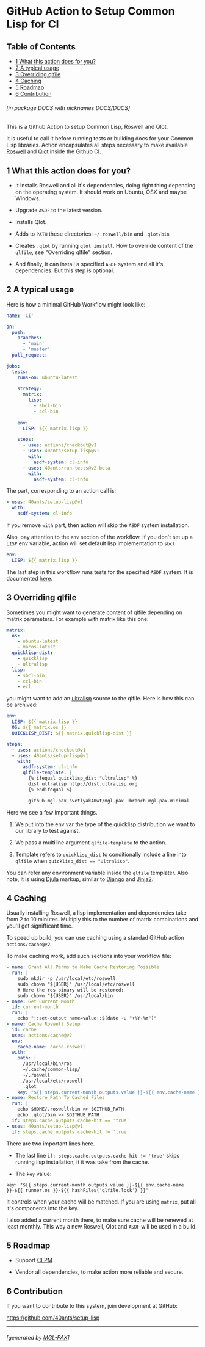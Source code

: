 <a id='x-28DOCS-3A-40INDEX-20MGL-PAX-MINIMAL-3ASECTION-29'></a>

# GitHub Action to Setup Common Lisp for CI

## Table of Contents

- [1 What this action does for you?][f73c]
- [2 A typical usage][ff56]
- [3 Overriding qlfile][d1d0]
- [4 Caching][8d36]
- [5 Roadmap][278a]
- [6 Contribution][c105]

###### \[in package DOCS with nicknames DOCS/DOCS\]
This is a Github Action to setup Common Lisp, Roswell and Qlot.

It is useful to call it before running tests or building docs
for your Common Lisp libraries. Action encapsulates all steps
necessary to make available [Roswell](https://github.com/roswell/roswell)
and [Qlot](https://github.com/fukamachi/qlot) inside the Github CI.

<a id='x-28DOCS-3A-40FEATURES-20MGL-PAX-MINIMAL-3ASECTION-29'></a>

## 1 What this action does for you?

- It installs Roswell and all it's dependencies, doing right thing depending on
  the operating system. It should work on Ubuntu, OSX and maybe Windows.

- Upgrade `ASDF` to the latest version.

- Installs Qlot.

- Adds to `PATH` these directories: `~/.roswell/bin` and `.qlot/bin`

- Creates `.qlot` by running `qlot install`. How to override content of the
  `qlfile`, see "Overriding qlfile" section.

- And finally, it can install a specified `ASDF` system and all it's dependencies.
  But this step is optional.


<a id='x-28DOCS-3A-40TYPICAL-USAGE-20MGL-PAX-MINIMAL-3ASECTION-29'></a>

## 2 A typical usage

Here is how a minimal GitHub Workflow might look like:

```yaml
name: 'CI'

on:
  push:
    branches:
      - 'main'
      - 'master'
  pull_request:

jobs:
  tests:
    runs-on: ubuntu-latest
    
    strategy:
      matrix:
        lisp:
          - sbcl-bin
          - ccl-bin
          
    env:
      LISP: ${{ matrix.lisp }}

    steps:
      - uses: actions/checkout@v1
      - uses: 40ants/setup-lisp@v1
        with:
          asdf-system: cl-info
      - uses: 40ants/run-tests@v2-beta
        with:
          asdf-system: cl-info
```

The part, corresponding to an action call is:

```yaml
- uses: 40ants/setup-lisp@v1
  with:
    asdf-system: cl-info
```

If you remove `with` part, then action will skip the `ASDF` system
installation.

Also, pay attention to the `env` section of the workflow. If you don't
set up a `LISP` env variable, action will set default lisp implementation
to `sbcl`:

```yaml
env:
  LISP: ${{ matrix.lisp }}
```

The last step in this workflow runs tests for the specified `ASDF`
system. It is documented [here](https://40ants.com/run-tests).

<a id='x-28DOCS-3A-40QL-FILE-20MGL-PAX-MINIMAL-3ASECTION-29'></a>

## 3 Overriding qlfile

Sometimes you might want to generate content of qlfile
depending on matrix parameters. For example with matrix like this one:

```yaml
matrix:
  os:
    - ubuntu-latest
    - macos-latest
  quicklisp-dist:
    - quicklisp
    - ultralisp
  lisp:
    - sbcl-bin
    - ccl-bin
    - ecl
```

you might want to add an [ultralisp](https://ultralisp.org) source
to the qlfile. Here is how this can be archived:

```yaml
env:
  LISP: ${{ matrix.lisp }}
  OS: ${{ matrix.os }}
  QUICKLISP_DIST: ${{ matrix.quicklisp-dist }}

steps:
  - uses: actions/checkout@v1
  - uses: 40ants/setup-lisp@v1
    with:
      asdf-system: cl-info
      qlfile-template: |
        {% ifequal quicklisp_dist "ultralisp" %}
        dist ultralisp http://dist.ultralisp.org
        {% endifequal %}

        github mgl-pax svetlyak40wt/mgl-pax :branch mgl-pax-minimal
```

Here we see a few important things.

1. We put into the env var the type of the quicklisp distribution we want to
   our library to test against.

2. We pass a multiline argument `qlfile-template` to the action.

3. Template refers to `quicklisp_dist` to conditionally include a line
   into `qlfile` when `quicklisp_dist == "ultralisp"`.

You can refer any environment variable inside the `qlfile` templater.
Also note, it is using [Djula](https://github.com/mmontone/djula)
markup, similar to [Django](https://docs.djangoproject.com/en/3.1/topics/templates/)
and [Jinja2](https://jinja.palletsprojects.com/).

<a id='x-28DOCS-3A-40CACHING-20MGL-PAX-MINIMAL-3ASECTION-29'></a>

## 4 Caching

Usually installing Roswell, a lisp implementation and dependencies
take from 2 to 10 minutes. Multiply this to the number of
matrix combinations and you'll get signifficant time.

To speed up build, you can use caching using a standad GitHub action `actions/cache@v2`.

To make caching work, add such sections into your workflow file:

```yaml
- name: Grant All Perms to Make Cache Restoring Possible
  run: |
    sudo mkdir -p /usr/local/etc/roswell
    sudo chown "${USER}" /usr/local/etc/roswell
    # Here the ros binary will be restored:
    sudo chown "${USER}" /usr/local/bin
- name: Get Current Month
  id: current-month
  run: |
    echo "::set-output name=value::$(date -u "+%Y-%m")"
- name: Cache Roswell Setup
  id: cache
  uses: actions/cache@v2
  env:
    cache-name: cache-roswell
  with:
    path: |
      /usr/local/bin/ros
      ~/.cache/common-lisp/
      ~/.roswell
      /usr/local/etc/roswell
      .qlot
    key: "${{ steps.current-month.outputs.value }}-${{ env.cache-name }}-${{ runner.os }}-${{ hashFiles('qlfile.lock') }}"
- name: Restore Path To Cached Files
  run: |
    echo $HOME/.roswell/bin >> $GITHUB_PATH
    echo .qlot/bin >> $GITHUB_PATH
  if: steps.cache.outputs.cache-hit == 'true'
- uses: 40ants/setup-lisp@v1
  if: steps.cache.outputs.cache-hit != 'true'
```

There are two important lines here.

- The last line `if: steps.cache.outputs.cache-hit != 'true'` skips
  running lisp installation, it it was take from the cache.

- The `key` value:

`
  key: "${{ steps.current-month.outputs.value }}-${{ env.cache-name }}-${{ runner.os }}-${{ hashFiles('qlfile.lock') }}"
`

It controls when your cache will be matched. If you are using `matrix`, put all it's components
  into the key.

  I also added a current month there, to make sure cache will be renewed at least monthly.
  This way a new Roswell, Qlot and `ASDF` will be used in a build.

<a id='x-28DOCS-3A-40ROADMAP-20MGL-PAX-MINIMAL-3ASECTION-29'></a>

## 5 Roadmap

- Support [CLPM](https://gitlab.common-lisp.net/clpm/clpm).

- Vendor all dependencies, to make action more reliable and secure.


<a id='x-28DOCS-3A-40CONTRIBUTION-20MGL-PAX-MINIMAL-3ASECTION-29'></a>

## 6 Contribution

If you want to contribute to this system, join development at GitHub:

<https://github.com/40ants/setup-lisp>

  [278a]: #x-28DOCS-3A-40ROADMAP-20MGL-PAX-MINIMAL-3ASECTION-29 "Roadmap"
  [8d36]: #x-28DOCS-3A-40CACHING-20MGL-PAX-MINIMAL-3ASECTION-29 "Caching"
  [c105]: #x-28DOCS-3A-40CONTRIBUTION-20MGL-PAX-MINIMAL-3ASECTION-29 "Contribution"
  [d1d0]: #x-28DOCS-3A-40QL-FILE-20MGL-PAX-MINIMAL-3ASECTION-29 "Overriding qlfile"
  [f73c]: #x-28DOCS-3A-40FEATURES-20MGL-PAX-MINIMAL-3ASECTION-29 "What this action does for you?"
  [ff56]: #x-28DOCS-3A-40TYPICAL-USAGE-20MGL-PAX-MINIMAL-3ASECTION-29 "A typical usage"

* * *
###### \[generated by [MGL-PAX](https://github.com/melisgl/mgl-pax)\]
